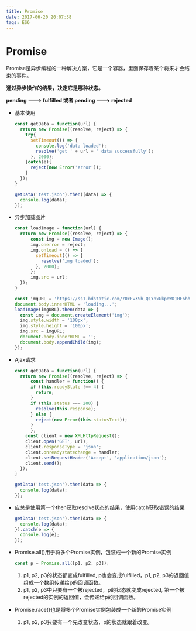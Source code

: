 ```yaml
---
title: Promise
date: 2017-06-20 20:07:38
tags: ES6
---
```




# Promise

Promise是异步编程的一种解决方案，它是一个容器，里面保存着某个将来才会结束的事件。

**通过异步操作的结果，决定它是哪种状态。**

**pending ---> fulfilled   或者 pending ---> rejected**



* 基本使用

  ```js
  const getData = function(url) {
    return new Promise((resolve, reject) => {
      try{
        setTimeout(() => {
          console.log('data loaded');
          resolve('get ' + url + ' data successfully');
        }, 2000);
      }catch(e){
        reject(new Error('error'));
      }
    });
  }

  getData('test.json').then((data) => {
    console.log(data);
  });

  ```

* 异步加载图片

  ```js
  const loadImage = function(url) {
    return new Promise((resolve, reject) => {
        const img = new Image();
        img.onerror = reject;
        img.onload = () => {
          setTimeout(() => {
            resolve('img loaded');
          }, 2000);
        };
        img.src = url;
    });
  }

  const imgURL = 'https://ss1.bdstatic.com/70cFvXSh_Q1YnxGkpoWK1HF6hhy/it/u=628594730,4098634647&fm=27&gp=0.jpg';
  document.body.innerHTML = 'loading...';
  loadImage(imgURL).then(data => {
    const img = document.createElement('img');
    img.style.width = '100px';
    img.style.height = '100px';
    img.src = imgURL;
    document.body.innerHTML = '';
    document.body.appendChild(img);
  });
  ```

* Ajax请求

  ```js
  const getData = function(url) {
    return new Promise((resolve, reject) => {
    	const handler = function() {
        if (this.readyState !== 4) {
          return;
        }
        if (this.status === 200) {
          resolve(this.response);
        } else {
          reject(new Error(this.statusText));
        }
    	};
      const client = new XMLHttpRequest();
      client.open('GET', url);
      client.responseType = 'json';
      client.onreadystatechange = handler;
      client.setRequestHeader('Accept', 'application/json');
      client.send();
    });
  }

  getData('test.json').then(data => {
    console.log(data);
  });
  ```

* 应总是使用第一个then获取resolve状态的结果，使用catch获取错误的结果

  ```js
  getData('test.json').then(data => {
    console.log(data);
  }).catch(e => {
    console.log(e);
  });
  ```

* Promise.all()用于将多个Promise实例，包装成一个新的Promise实例

  ```js
  const p = Promise.all([p1, p2, p3]);
  ```

  1. p1, p2, p3的状态都变成fulfilled, p也会变成fulfilled，p1, p2, p3的返回值组成一个数组传递给p的回调函数。
  2. p1, p2, p3中只要有一个被rejected，p的状态就变成rejected, 第一个被rejected的实例的返回值，会传递给p的回调函数。

* Promise.race()也是将多个Promise实例包装成一个新的Promise实例

  1. p1, p2, p3只要有一个先改变状态，p的状态就跟着改变。

